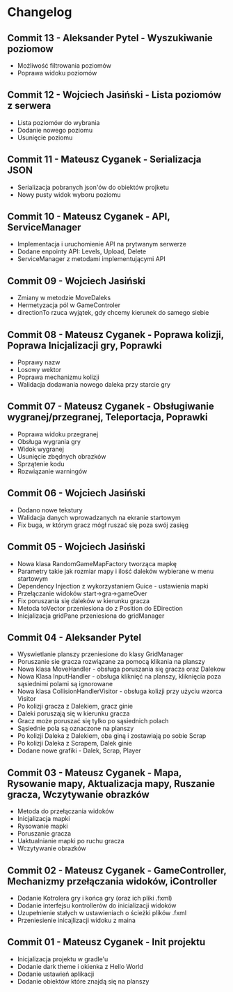 # Changelog

## Commit 13 - Aleksander Pytel - Wyszukiwanie poziomow
-   Możliwość filtrowania poziomów
-   Poprawa widoku poziomów

## Commit 12 - Wojciech Jasiński - Lista poziomów z serwera
-   Lista poziomów do wybrania
-   Dodanie nowego poziomu
-   Usunięcie poziomu

## Commit 11 - Mateusz Cyganek - Serializacja JSON

-   Serializacja pobranych json'ów do obiektów projketu
-   Nowy pusty widok wyboru poziomu

## Commit 10 - Mateusz Cyganek - API, ServiceManager

-   Implementacja i uruchomienie API na prytwanym serwerze
-   Dodane enpointy API: Levels, Upload, Delete
-   ServiceManager z metodami implementującymi API

## Commit 09 - Wojciech Jasiński

-   Zmiany w metodzie MoveDaleks
-   Hermetyzacja pól w GameControler
-   directionTo rzuca wyjątek, gdy chcemy kierunek do samego siebie

## Commit 08 - Mateusz Cyganek - Poprawa kolizji, Poprawa Inicjalizacji gry, Poprawki

-   Poprawy nazw
-   Losowy wektor
-   Poprawa mechanizmu kolizji
-   Walidacja dodawania nowego daleka przy starcie gry

## Commit 07 - Mateusz Cyganek - Obsługiwanie wygranej/przegranej, Teleportacja, Poprawki

-   Poprawa widoku przegranej
-   Obsługa wygrania gry
-   Widok wygranej
-   Usunięcie zbędnych obrazków
-   Sprzątenie kodu
-   Rozwiązanie warningów

## Commit 06 - Wojciech Jasiński

-   Dodano nowe tekstury
-   Walidacja danych wprowadzanych na ekranie startowym
-   Fix buga, w którym gracz mógł ruszać się poza swój zasięg

## Commit 05 - Wojciech Jasiński

-   Nowa klasa RandomGameMapFactory tworząca mapkę
-   Parametry takie jak rozmiar mapy i ilość daleków wybierane w menu startowym
-   Dependency Injection z wykorzystaniem Guice - ustawienia mapki
-   Przełączanie widoków start->gra->gameOver
-   Fix poruszania się daleków w kierunku gracza
-   Metoda toVector przeniesiona do z Position do EDirection
-   Inicjalizacja gridPane przeniesiona do gridManager

## Commit 04 - Aleksander Pytel

-   Wyswietlanie planszy przeniesione do klasy GridManager
-   Poruszanie sie gracza rozwiązane za pomocą klikania na planszy
-   Nowa klasa MoveHandler - obsługa poruszania się gracza oraz Dalekow
-   Nowa Klasa InputHandler - obsługa kliknięć na planszy, kliknięcia poza sąsiednimi polami są ignorowane
-   Nowa klasa CollisionHandlerVisitor - obsługa kolizji przy użyciu wzorca Visitor
-   Po kolizji gracza z Dalekiem, gracz ginie
-   Daleki poruszają się w kierunku gracza
-   Gracz może poruszać się tylko po sąsiednich polach
-   Sąsiednie pola są oznaczone na planszy
-   Po kolizji Daleka z Dalekiem, oba giną i zostawiają po sobie Scrap
-   Po kolizji Daleka z Scrapem, Dalek ginie
-   Dodane nowe grafiki - Dalek, Scrap, Player

## Commit 03 - Mateusz Cyganek - Mapa, Rysowanie mapy, Aktualizacja mapy, Ruszanie gracza, Wczytywanie obrazków

-   Metoda do przełączania widoków
-   Inicjalizacja mapki
-   Rysowanie mapki
-   Poruszanie gracza
-   Uaktualnianie mapki po ruchu gracza
-   Wczytywanie obrazków

## Commit 02 - Mateusz Cyganek - GameController, Mechanizmy przełączania widoków, iController

-   Dodanie Kotrolera gry i końca gry (oraz ich pliki .fxml)
-   Dodanie interfejsu kontrollerów do inicializacji widoków
-   Uzupełnienie stałych w ustawieniach o ścieżki plików .fxml
-   Przeniesienie inicajlizacji widoku z maina

## Commit 01 - Mateusz Cyganek - Init projektu

-   Inicjalizacja projektu w gradle'u
-   Dodanie dark theme i okienka z Hello World
-   Dodanie ustawień aplikacji
-   Dodanie obiektów które znajdą się na planszy
